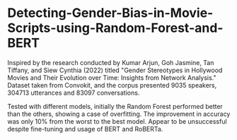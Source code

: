 # Detecting-Gender-Bias-in-Movie-Scripts-using-Random-Forest-and-BERT

Inspired by the research conducted by Kumar Arjun, Goh Jasmine, Tan Tiffany, and Siew Cynthia (2022) titled "Gender Stereotypes in Hollywood Movies and Their Evolution over Time: Insights from Network Analysis."
Dataset taken from Convokit, and the corpus presented 9035 speakers, 304713 utterances and 83097 conversations.

Tested with different models, initially the Random Forest performed better than the others, showing a case of overfitting.
The improvement in accuracy was only 10% from the worst to the best model.
Appear to be unsuccessful despite fine-tuning and usage of BERT and RoBERTa. 




